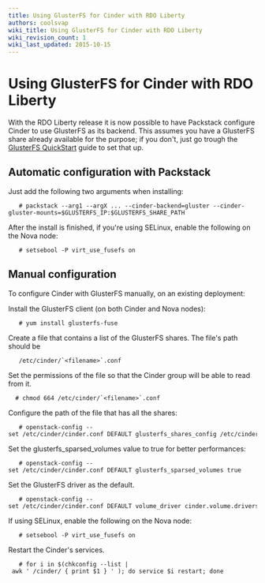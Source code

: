 ```yaml
---
title: Using GlusterFS for Cinder with RDO Liberty
authors: coolsvap
wiki_title: Using GlusterFS for Cinder with RDO Liberty
wiki_revision_count: 1
wiki_last_updated: 2015-10-15
---
```


# Using GlusterFS for Cinder with RDO Liberty

With the RDO Liberty release it is now possible to have Packstack configure Cinder to use GlusterFS as its backend. This assumes you have a GlusterFS share already available for the purpose; if you don't, just go trough the [GlusterFS QuickStart](http://www.gluster.org/community/documentation/index.php/QuickStart) guide to set that up.

## Automatic configuration with Packstack

Just add the following two arguments when installing:

       # packstack --arg1 --argX ... --cinder-backend=gluster --cinder-gluster-mounts=$GLUSTERFS_IP:$GLUSTERFS_SHARE_PATH

After the install is finished, if you're using SELinux, enable the following on the Nova node:

       # setsebool -P virt_use_fusefs on

## Manual configuration

To configure Cinder with GlusterFS manually, on an existing deployment:

Install the GlusterFS client (on both Cinder and Nova nodes):

       # yum install glusterfs-fuse

Create a file that contains a list of the GlusterFS shares. The file's path should be

       /etc/cinder/`<filename>`.conf 

Set the permissions of the file so that the Cinder group will be able to read from it.

      # chmod 664 /etc/cinder/`<filename>`.conf

Configure the path of the file that has all the shares:

       # openstack-config --set /etc/cinder/cinder.conf DEFAULT glusterfs_shares_config /etc/cinder/`<filename>`.conf 

Set the glusterfs_sparsed_volumes value to true for better performances:

       # openstack-config --set /etc/cinder/cinder.conf DEFAULT glusterfs_sparsed_volumes true

Set the GlusterFS driver as the default.

       # openstack-config --set /etc/cinder/cinder.conf DEFAULT volume_driver cinder.volume.drivers.glusterfs.GlusterfsDriver

If using SELinux, enable the following on the Nova node:

       # setsebool -P virt_use_fusefs on

Restart the Cinder's services.

       # for i in $(chkconfig --list | awk ' /cinder/ { print $1 } ' ); do service $i restart; done
